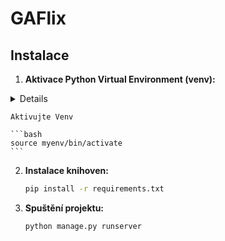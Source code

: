 # GAFlix

## Instalace

1. **Aktivace Python Virtual Environment (venv):**

<details>
    Vytvoření Venv, pokud již není vytvořen

    ```bash
    python3 -m venv myenv
    ```
</details>

    Aktivujte Venv

    ```bash
    source myenv/bin/activate
    ```

2. **Instalace knihoven:**

    ```bash
    pip install -r requirements.txt
    ```

3. **Spuštění projektu:**

    ```bash
    python manage.py runserver
    ```
